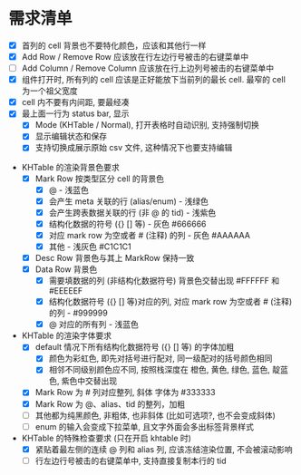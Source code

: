 # 需求清单

- [x] 首列的 cell 背景也不要特化颜色，应该和其他行一样
- [x] Add Row / Remove Row 应该放在行左边行号被击的右键菜单中
- [ ] Add Column / Remove Column 应该放在行上边列号被击的右键菜单中
- [x] 组件打开时, 所有列的 cell 应该是正好能放下当前列的最长 cell. 最窄的 cell 为一个祖父宽度
- [x] cell 内不要有内间距, 要最经凑
- [x] 最上面一行为 status bar, 显示
    - [x] Mode (KHTable / Normal), 打开表格时自动识别, 支持强制切换
    - [x] 显示编辑状态和保存
    - [x] 支持切换成展示原始 csv 文件, 这种情况下也要支持编辑
- KHTable 的渲染背景色要求
  - [x] Mark Row 按类型区分 cell 的背景色
    - [x] @ - 浅蓝色
    - [x] 会产生 meta 关联的行 (alias/enum) - 浅绿色
    - [x] 会产生跨表数据关联的行 (非 @ 的 tid) - 浅紫色
    - [x] 结构化数据的符号 ({} [] 等) - 灰色 #666666
    - [x] 对应 mark row 为空或者 # (注释) 的列 - 灰色 #AAAAAA
    - [x] 其他 - 浅灰色 #C1C1C1
  - [x] Desc Row 背景色与其上 MarkRow 保持一致
  - [x] Data Row 背景色
    - [x] 需要填数据的列 (非结构化数据符号) 背景色交替出现 #FFFFFF 和 #EEEEEF
    - [x] 结构化数据符号 ({} [] 等)对应的列, 对应 mark row 为空或者 # (注释) 的列 - #999999
    - [x] @ 对应的所有列 - 浅蓝色
- KHTable 的渲染字体要求
  - [x] default 情况下所有结构化数据符号 ({} [] 等) 的字体加粗
    - [x] 颜色为彩虹色, 即先对括号进行配对, 同一级配对的括号颜色相同
    - [x] 相邻不同级别颜色应不同, 按照栈深度在 橙色, 黄色, 绿色, 蓝色, 靛蓝色, 紫色中交替出现
  - [x] Mark Row 为 # 列对应整列, 斜体 字体为 #333333
  - [x] Mark Row 为 @、alias、tid 的整列，加粗
  - [ ] 其他都为纯黑颜色, 非粗体, 也非斜体 (比如可选项?, 也不会变成斜体)
  - [ ] enum 的输入会变成下拉菜单, 且文字外面会多出标签背景样式
- KHTable 的特殊检查要求 (只在开启 khtable 时)
  - [x] 紧贴着最左侧的连续 @ 列和 alias 列, 应该冻结渲染位置, 不会被滚动影响
  - [ ] 行左边行号被击的右键菜单中, 支持直接复制本行的 tid
